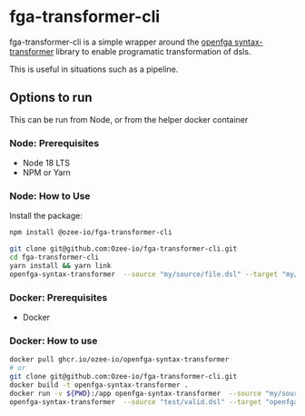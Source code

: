 # fga-transformer-cli

fga-transformer-cli is a simple wrapper around the [openfga syntax-transformer](https://github.com/openfga/syntax-transformer) library to enable programatic transformation of dsls.

This is useful in situations such as a pipeline.

## Options to run
This can be run from Node, or from the helper docker container

### Node: Prerequisites
- Node 18 LTS
- NPM or Yarn

### Node: How to Use
Install the package:
```bash
npm install @ozee-io/fga-transformer-cli

git clone git@github.com:Ozee-io/fga-transformer-cli.git
cd fga-transformer-cli
yarn install && yarn link
openfga-syntax-transformer  --source "my/source/file.dsl" --target "my/destination/file.json"
```
### Docker: Prerequisites
- Docker

### Docker: How to use
```bash
docker pull ghcr.io/ozee-io/openfga-syntax-transformer
# or
git clone git@github.com:Ozee-io/fga-transformer-cli.git
docker build -t openfga-syntax-transformer .
docker run -v ${PWD}:/app openfga-syntax-transformer  --source "my/source/file.dsl" --target "my/destination/file.json"
openfga-syntax-transformer  --source "test/valid.dsl" --target "openfga.json"
```
